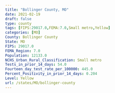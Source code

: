 ```yaml
---
title: "Bollinger County, MO"
date: 2021-02-19
draft: false
type: county
tags: [FIPS:29017.0,FEMA:7.0,Small metro,Yellow]
categories: [MO]
County: Bollinger County
State: MO
FIPS: 29017.0
FEMA_Region: 7.0
Population: 12133.0
NCHS_Urban_Rural_Classification: Small metro
Tests_in_prior_14_days: 54.0
Fourteen_day_test_rate_per_100000: 445.0
Percent_Positivity_in_prior_14_days: 0.204
Level: Yellow
url: /states/MO/bollinger-county
---
```



